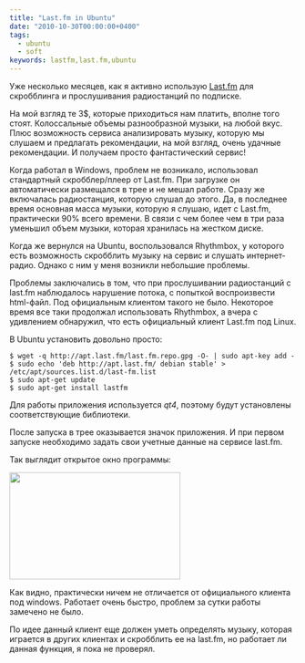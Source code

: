 ```yaml
---
title: "Last.fm in Ubuntu"
date: "2010-10-30T00:00:00+0400"
tags:
  - ubuntu
  - soft
keywords: lastfm,last.fm,ubuntu
---
```

Уже несколько месяцев, как я активно использую <a href="http://www.lastfm.ru/" rel="nofollow">Last.fm</a> для скробблинга и прослушивания радиостанций по подписке.

На мой взгляд те 3$, которые приходиться нам платить, вполне того стоят. Колоссальные объемы разнообразной музыки, на любой вкус. Плюс возможность сервиса анализировать музыку, которую мы слушаем и предлагать рекомендации, на мой взгляд, очень удачные рекомендации. И получаем просто фантастический сервис!

Когда работал в Windows, проблем не возникало, использовал стандартный скробблер/плеер от Last.fm. При загрузке он автоматически размещался в трее и не мешал работе. Сразу же включалась радиостанция, которую слушал до этого. Да, в последнее время основная масса музыки, которую я слушаю, идет с Last.fm, практически 90% всего времени. В связи с чем более чем в три раза уменьшил объем музыки, которая хранилась на жестком диске.

Когда же вернулся на Ubuntu, воспользовался Rhythmbox, у которого есть возможность скробблить музыку на сервис и слушать интернет-радио. Однако с ним у меня возникли небольшие проблемы.

Проблемы заключались в том, что при прослушивании радиостанций с last.fm наблюдалось нарушение потока, с попыткой воспроизвести html-файл. Под официальным клиентом такого не было. Некоторое время все таки продолжал использовать Rhythmbox, а вчера с удивлением обнаружил, что есть официальный клиент Last.fm под Linux. 

В Ubuntu установить довольно просто:

    $ wget -q http://apt.last.fm/last.fm.repo.gpg -O- | sudo apt-key add -
    $ sudo echo 'deb http://apt.last.fm/ debian stable' > /etc/apt/sources.list.d/last-fm.list
    $ sudo apt-get update
    $ sudo apt-get install lastfm

Для работы приложения используется <em>qt4</em>, поэтому будут установлены соответствующие библиотеки.

После запуска в трее оказывается значок приложения. И при первом запуске необходимо задать свои учетные данные на сервисе last.fm. 

Так выглядит открытое окно программы:

<a href="https://static.juev.org/2010/10/lastfm-main.png"><img src="https://static.juev.org/2010/10/lastfm-main-300x188.png" alt="" title="lastfm-main" width="300" height="188" class="aligncenter size-medium wp-image-1251" /></a>

Как видно, практически ничем не отличается от официального клиента под windows. Работает очень быстро, проблем за сутки работы замечено не было.

По идее данный клиент еще должен уметь определять музыку, которая играется в других клиентах и скробблить ее на last.fm, но работает ли данная функция, я пока не проверял.
